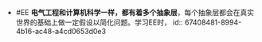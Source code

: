 - #EE **电气工程和计算机科学一样，都有着多个抽象层**，每个抽象层都会在真实世界的基础上做一定假设以简化问题。学习EE时，
  id:: 67408481-8994-4b16-ac48-a4cd0653d0e3
